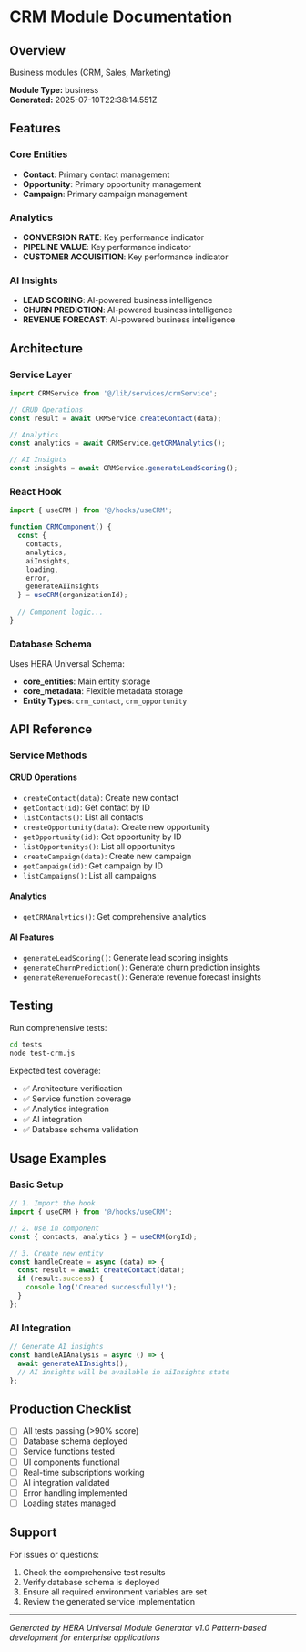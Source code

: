 # CRM Module Documentation

## Overview
Business modules (CRM, Sales, Marketing)

**Module Type:** business  
**Generated:** 2025-07-10T22:38:14.551Z

## Features

### Core Entities
- **Contact**: Primary contact management
- **Opportunity**: Primary opportunity management
- **Campaign**: Primary campaign management

### Analytics
- **CONVERSION RATE**: Key performance indicator
- **PIPELINE VALUE**: Key performance indicator
- **CUSTOMER ACQUISITION**: Key performance indicator

### AI Insights
- **LEAD SCORING**: AI-powered business intelligence
- **CHURN PREDICTION**: AI-powered business intelligence
- **REVENUE FORECAST**: AI-powered business intelligence

## Architecture

### Service Layer
```typescript
import CRMService from '@/lib/services/crmService';

// CRUD Operations
const result = await CRMService.createContact(data);

// Analytics
const analytics = await CRMService.getCRMAnalytics();

// AI Insights
const insights = await CRMService.generateLeadScoring();
```

### React Hook
```typescript
import { useCRM } from '@/hooks/useCRM';

function CRMComponent() {
  const {
    contacts,
    analytics,
    aiInsights,
    loading,
    error,
    generateAIInsights
  } = useCRM(organizationId);
  
  // Component logic...
}
```

### Database Schema
Uses HERA Universal Schema:
- **core_entities**: Main entity storage
- **core_metadata**: Flexible metadata storage
- **Entity Types**: `crm_contact`, `crm_opportunity`

## API Reference

### Service Methods

#### CRUD Operations
- `createContact(data)`: Create new contact
- `getContact(id)`: Get contact by ID  
- `listContacts()`: List all contacts
- `createOpportunity(data)`: Create new opportunity
- `getOpportunity(id)`: Get opportunity by ID  
- `listOpportunitys()`: List all opportunitys
- `createCampaign(data)`: Create new campaign
- `getCampaign(id)`: Get campaign by ID  
- `listCampaigns()`: List all campaigns

#### Analytics
- `getCRMAnalytics()`: Get comprehensive analytics

#### AI Features
- `generateLeadScoring()`: Generate lead scoring insights
- `generateChurnPrediction()`: Generate churn prediction insights
- `generateRevenueForecast()`: Generate revenue forecast insights

## Testing

Run comprehensive tests:
```bash
cd tests
node test-crm.js
```

Expected test coverage:
- ✅ Architecture verification
- ✅ Service function coverage
- ✅ Analytics integration
- ✅ AI integration
- ✅ Database schema validation

## Usage Examples

### Basic Setup
```typescript
// 1. Import the hook
import { useCRM } from '@/hooks/useCRM';

// 2. Use in component
const { contacts, analytics } = useCRM(orgId);

// 3. Create new entity
const handleCreate = async (data) => {
  const result = await createContact(data);
  if (result.success) {
    console.log('Created successfully!');
  }
};
```

### AI Integration
```typescript
// Generate AI insights
const handleAIAnalysis = async () => {
  await generateAIInsights();
  // AI insights will be available in aiInsights state
};
```

## Production Checklist

- [ ] All tests passing (>90% score)
- [ ] Database schema deployed
- [ ] Service functions tested
- [ ] UI components functional
- [ ] Real-time subscriptions working
- [ ] AI integration validated
- [ ] Error handling implemented
- [ ] Loading states managed

## Support

For issues or questions:
1. Check the comprehensive test results
2. Verify database schema is deployed
3. Ensure all required environment variables are set
4. Review the generated service implementation

---

*Generated by HERA Universal Module Generator v1.0*
*Pattern-based development for enterprise applications*